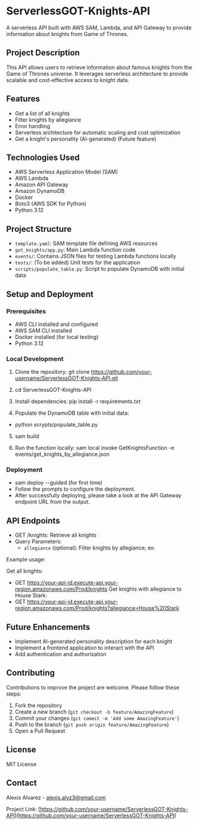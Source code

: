 # ServerlessGOT-Knights-API

A serverless API built with AWS SAM, Lambda, and API Gateway to provide information about knights from Game of Thrones.

## Project Description

This API allows users to retrieve information about famous knights from the Game of Thrones universe. It leverages serverless architecture to provide scalable and cost-effective access to knight data.

## Features

- Get a list of all knights
- Filter knights by allegiance
- Error handling
- Serverless architecture for automatic scaling and cost optimization
- Get a knight's personality (AI-generated) (Future feature)

## Technologies Used

- AWS Serverless Application Model (SAM)
- AWS Lambda
- Amazon API Gateway
- Amazon DynamoDB
- Docker
- Boto3 (AWS SDK for Python)
- Python 3.12

## Project Structure

- `template.yaml`: SAM template file defining AWS resources
- `got_knights/app.py`: Main Lambda function code
- `events/`: Contains JSON files for testing Lambda functions locally
- `tests/`: (To be added) Unit tests for the application
- `scripts/populate_table.py`: Script to populate DynamoDB with initial data

## Setup and Deployment

### Prerequisites

- AWS CLI installed and configured
- AWS SAM CLI installed
- Docker installed (for local testing)
- Python 3.12

### Local Development

1. Clone the repository: git clone https://github.com/your-username/ServerlessGOT-Knights-API.git

2. cd ServerlessGOT-Knights-API 

3. Install dependencies: pip install -r requirements.txt

4. Populate the DynamoDB table with initial data: 
  - python scrypts/populate_table.py 

5. sam build 

6. Run the function locally: sam local invoke GetKnightsFunction -e events/get_knights_by_allegiance.json


### Deployment

- sam deploy --guided (for first time)
- Follow the prompts to configure the deployment.
- After successfully deploying, please take a look at the API Gateway endpoint URL from the output.

## API Endpoints

- GET /knights: Retrieve all knights
- Query Parameters:
  - `allegiance` (optional): Filter knights by allegiance; ex:   

Example usage:

Get all knights:
  - GET https://your-api-id.execute-api.your-region.amazonaws.com/Prod/knights
Get knights with allegiance to House Stark:
  - GET https://your-api-id.execute-api.your-region.amazonaws.com/Prod/knights?allegiance=House%20Stark

## Future Enhancements

  - Implement AI-generated personality description for each knight
  - Implement a frontend application to interact with the API
  - Add authentication and authorization

## Contributing

Contributions to improve the project are welcome. Please follow these steps:

1. Fork the repository
2. Create a new branch (`git checkout -b feature/AmazingFeature`)
3. Commit your changes (`git commit -m 'Add some AmazingFeature'`)
4. Push to the branch (`git push origin feature/AmazingFeature`)
5. Open a Pull Request

## License

MIT License

## Contact

Alexis Alvarez - [alexis.alvz3@gmail.com](mailto:alexis.alvz3@gmail.com)

Project Link: [https://github.com/your-username/ServerlessGOT-Knights-API](https://github.com/your-username/ServerlessGOT-Knights-API)
